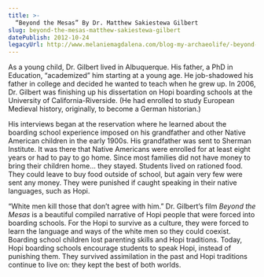 ```yaml
---
title: >-
  “Beyond the Mesas” By Dr. Matthew Sakiestewa Gilbert
slug: beyond-the-mesas-matthew-sakiestewa-gilbert
datePublish: 2012-10-24
legacyUrl: http://www.melaniemagdalena.com/blog-my-archaeolife/-beyond-the-mesas-by-dr-matthew-sakiestewa-gilbert
---
```


As a young child, Dr. Gilbert lived in Albuquerque. His father, a PhD in Education, “academized” him starting at a young age. He job-shadowed his father in college and decided he wanted to teach when he grew up. In 2006, Dr. Gilbert was finishing up his dissertation on Hopi boarding schools at the University of California-Riverside. (He had enrolled to study European Medieval history, originally, to become a German historian.)  
  
His interviews began at the reservation where he learned about the boarding school experience imposed on his grandfather and other Native American children in the early 1900s. His grandfather was sent to Sherman Institute. It was there that Native Americans were enrolled for at least eight years or had to pay to go home. Since most families did not have money to bring their children home… they stayed. Students lived on rationed food. They could leave to buy food outside of school, but again very few were sent any money. They were punished if caught speaking in their native languages, such as Hopi.  
  
“White men kill those that don’t agree with him.” Dr. Gilbert’s film _Beyond the Mesas_ is a beautiful compiled narrative of Hopi people that were forced into boarding schools. For the Hopi to survive as a culture, they were forced to learn the language and ways of the white men so they could coexist. Boarding school children lost parenting skills and Hopi traditions. Today, Hopi boarding schools encourage students to speak Hopi, instead of punishing them. They survived assimilation in the past and Hopi traditions continue to live on: they kept the best of both worlds.
